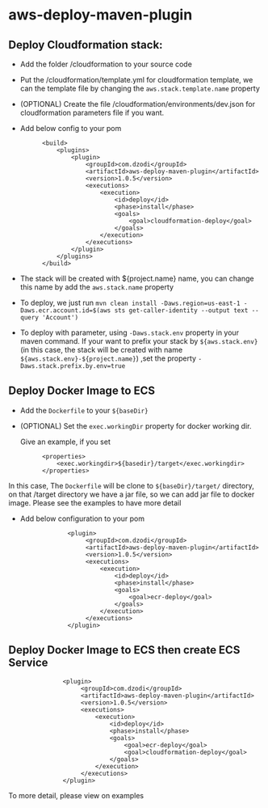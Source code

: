 # aws-deploy-maven-plugin

## Deploy Cloudformation stack:
- Add the folder /cloudformation to your source code
- Put the  /cloudformation/template.yml for cloudformation template, we can the template file by changing the `aws.stack.template.name` property  
- (OPTIONAL)  Create the file /cloudformation/environments/dev.json for cloudformation parameters file if you want.
- Add below config to your pom

            <build>
                <plugins>
                    <plugin>
                        <groupId>com.dzodi</groupId>
                        <artifactId>aws-deploy-maven-plugin</artifactId>
                        <version>1.0.5</version>
                        <executions>
                            <execution>
                                <id>deploy</id>
                                <phase>install</phase>
                                <goals>
                                    <goal>cloudformation-deploy</goal>
                                </goals>
                            </execution>
                        </executions>
                    </plugin>
                </plugins>
            </build>
 - The stack will be created with ${project.name} name, you can change this name by add the `aws.stack.name` property
 - To deploy, we just run `mvn clean install -Daws.region=us-east-1 -Daws.ecr.account.id=$(aws sts get-caller-identity --output text --query 'Account') `
 - To deploy with parameter, using `-Daws.stack.env` property in your maven command. If your want to prefix your stack by `${aws.stack.env}` (in this case, the stack will be created with name `${aws.stack.env}-${project.name}`) ,set the property `-Daws.stack.prefix.by.env=true`
 
## Deploy Docker Image to ECS
- Add the `Dockerfile` to your `${baseDir}`
- (OPTIONAL) Set the `exec.workingDir` property for docker working dir. 

  Give an example, if you set

            <properties>
                <exec.workingdir>${basedir}/target</exec.workingdir>
            </properties>

In this case, The `Dockerfile` will be clone to `${baseDir}/target/` directory, on that /target directory we have a jar file, so we can add jar file to docker image. Please see the examples to have more detail

- Add below configuration to your pom

                   <plugin>
                        <groupId>com.dzodi</groupId>
                        <artifactId>aws-deploy-maven-plugin</artifactId>
                        <version>1.0.5</version>
                        <executions>
                            <execution>
                                <id>deploy</id>
                                <phase>install</phase>
                                <goals>
                                    <goal>ecr-deploy</goal>
                                </goals>
                            </execution>
                        </executions>
                   </plugin>

## Deploy Docker Image to ECS then create ECS Service

                   <plugin>
                        <groupId>com.dzodi</groupId>
                        <artifactId>aws-deploy-maven-plugin</artifactId>
                        <version>1.0.5</version>
                        <executions>
                            <execution>
                                <id>deploy</id>
                                <phase>install</phase>
                                <goals>
                                    <goal>ecr-deploy</goal>
                                    <goal>cloudformation-deploy</goal>
                                </goals>
                            </execution>
                        </executions>
                   </plugin>

To more detail, please view on examples
